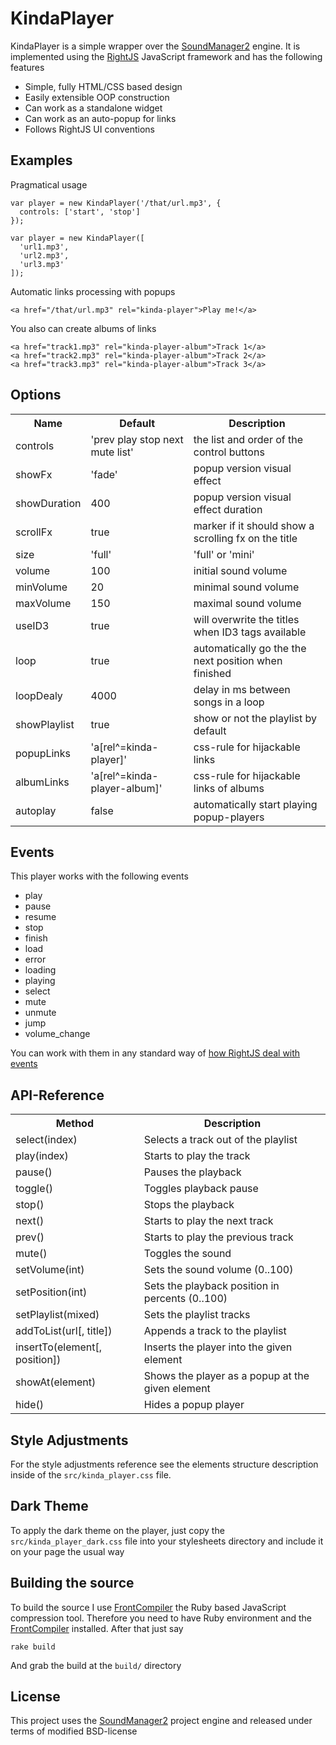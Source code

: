 # KindaPlayer

KindaPlayer is a simple wrapper over the [SoundManager2](http://github.com/scottschiller/SoundManager2)
engine. It is implemented using the [RightJS](http://rightjs.org) JavaScript framework and
has the following features

* Simple, fully HTML/CSS based design
* Easily extensible OOP construction
* Can work as a standalone widget
* Can work as an auto-popup for links
* Follows RightJS UI conventions

## Examples

Pragmatical usage

    var player = new KindaPlayer('/that/url.mp3', {
      controls: ['start', 'stop']
    });
    
    var player = new KindaPlayer([
      'url1.mp3',
      'url2.mp3',
      'url3.mp3'
    ]);
    
Automatic links processing with popups

    <a href="/that/url.mp3" rel="kinda-player">Play me!</a>

You also can create albums of links

    <a href="track1.mp3" rel="kinda-player-album">Track 1</a>
    <a href="track2.mp3" rel="kinda-player-album">Track 2</a>
    <a href="track3.mp3" rel="kinda-player-album">Track 3</a>


## Options

<table>
  <tr><th>Name</th>         <th>Default</th><th>Description</th></tr>
  <tr><td>controls</td>     <td>'prev play stop next mute list'</td><td>the list and order of the control buttons</td></tr>
  <tr><td>showFx</td>       <td>'fade'</td> <td>popup version visual effect</td></tr>
  <tr><td>showDuration</td> <td>400</td>    <td>popup version visual effect duration</td></tr>
  <tr><td>scrollFx</td>     <td>true</td>   <td>marker if it should show a scrolling fx on the title</td></tr>
  <tr><td>size</td>         <td>'full'</td> <td>'full' or 'mini'</td></tr>
  <tr><td>volume</td>       <td>100</td>    <td>initial sound volume</td></tr>
  <tr><td>minVolume</td>    <td>20</td>     <td>minimal sound volume</td></tr>
  <tr><td>maxVolume</td>    <td>150</td>    <td>maximal sound volume</td></tr>
  <tr><td>useID3</td>       <td>true</td>   <td>will overwrite the titles when ID3 tags available</td></tr>
  <tr><td>loop</td>         <td>true</td>   <td>automatically go the the next position when finished</td></tr>
  <tr><td>loopDealy</td>    <td>4000</td>   <td>delay in ms between songs in a loop</td></tr>
  <tr><td>showPlaylist</td> <td>true</td>   <td>show or not the playlist by default</td></tr>
  <tr><td>popupLinks</td>   <td>'a[rel^=kinda-player]'</td>       <td>css-rule for hijackable links</td></tr>
  <tr><td>albumLinks</td>   <td>'a[rel^=kinda-player-album]'</td><td>css-rule for hijackable links of albums</td></tr>
  <tr><td>autoplay</td>     <td>false</td>  <td>automatically start playing popup-players</td></tr>
</table>

## Events

This player works with the following events

* play
* pause
* resume
* stop
* finish
* load
* error
* loading
* playing
* select
* mute
* unmute
* jump
* volume_change

You can work with them in any standard way of [how RightJS deal with events](http://rightjs.org/tutorials/uniformed-events-handling)

## API-Reference

<table>
  <tr><th>Method</th><th>Description</th></tr>
  <tr><td>select(index)</td><td>Selects a track out of the playlist</td></tr>
  <tr><td>play(index)</td><td>Starts to play the track</td></tr>
  <tr><td>pause()</td><td>Pauses the playback</td></tr>
  <tr><td>toggle()</td><td>Toggles playback pause</td></tr>
  <tr><td>stop()</td><td>Stops the playback</td></tr>
  <tr><td>next()</td><td>Starts to play the next track</td></tr>
  <tr><td>prev()</td><td>Starts to play the previous track</td></tr>
  <tr><td>mute()</td><td>Toggles the sound</td></tr>
  <tr><td>setVolume(int)</td><td>Sets the sound volume (0..100)</td></tr>
  <tr><td>setPosition(int)</td><td>Sets the playback position in percents (0..100)</td></tr>
  <tr><td>setPlaylist(mixed)</td><td>Sets the playlist tracks</td></tr>
  <tr><td>addToList(url[, title])</td><td>Appends a track to the playlist</td></tr>
  <tr><td>insertTo(element[, position])</td><td>Inserts the player into the given element</td></tr>
  <tr><td>showAt(element)</td><td>Shows the player as a popup at the given element</td></tr>
  <tr><td>hide()</td><td>Hides a popup player</td></tr>
</table>

## Style Adjustments

For the style adjustments reference see the elements structure description inside of
the `src/kinda_player.css` file.

## Dark Theme

To apply the dark theme on the player, just copy the `src/kinda_player_dark.css` file
into your stylesheets directory and include it on your page the usual way


## Building the source

To build the source I use [FrontCompiler](http://github.com/MadRabbit/frontcompiler) the Ruby based
JavaScript compression tool. Therefore you need to have Ruby environment and the [FrontCompiler](http://gemcutter.org/gems/front-compiler)
installed. After that just say

    rake build

And grab the build at the `build/` directory

## License

This project uses the [SoundManager2](http://github.com/scottschiller/SoundManager2)
project engine and released under terms of modified BSD-license

